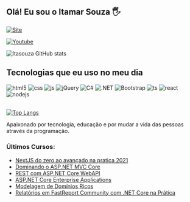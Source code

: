## Olá! Eu sou o Itamar Souza 🖐️

[![Site](https://img.shields.io/website?label=tasdigital.com.br&style=for-the-badge&url=https://tasdigital.com.br/)](https://tasdigital.com.br)

[![Youtube](https://img.shields.io/badge/YouTube-FF0000?style=for-the-badge&logo=youtube&logoColor=white)](https://www.youtube.com/channel/UCUmtoB4qyTEDhn6-q2Y3UeA)

![Itasouza GitHub stats](https://github-readme-stats.vercel.app/api?username=itasouza&show_icons=true&theme=dracula&count_private=true)

## Tecnologias que eu uso no meu dia

<div style="display: inline_block">
  <img align="center" alt="html5" src="https://img.shields.io/badge/HTML5-E34F26?style=for-the-badge&logo=html5&logoColor=white" />
  <img align="center" alt="css" src="https://img.shields.io/badge/CSS3-1572B6?style=for-the-badge&logo=css3&logoColor=white" />
  <img align="center" alt="js" src="https://img.shields.io/badge/JavaScript-F7DF1E?style=for-the-badge&logo=javascript&logoColor=black" />

  <img align="center" alt="jQuery" src="https://img.shields.io/badge/jQuery-0769AD?style=for-the-badge&logo=jquery&logoColor=white" />

  <img align="center" alt="C#" src="https://img.shields.io/badge/C%23-239120?style=for-the-badge&logo=c-sharp&logoColor=white" />

 <img align="center" alt=".NET" src="https://img.shields.io/badge/.NET-5C2D91?style=for-the-badge&logo=.net&logoColor=white" />

 <img align="center" alt="Bootstrap" src="https://img.shields.io/badge/Bootstrap-563D7C?style=for-the-badge&logo=bootstrap&logoColor=white" />

  <img align="center" alt="ts" src="https://img.shields.io/badge/TypeScript-007ACC?style=for-the-badge&logo=typescript&logoColor=white" />
  <img align="center" alt="react" src="https://img.shields.io/badge/React-20232A?style=for-the-badge&logo=react&logoColor=61DAFB" />
  <img align="center" alt="nodejs" src="https://img.shields.io/badge/Node.js-43853D?style=for-the-badge&logo=node.js&logoColor=white" />
</div><br/>

[![Top Langs](https://github-readme-stats.vercel.app/api/top-langs/?username=itasouza)](https://github.com/itasouza/github-readme-stats)

Apaixonado por tecnologia, educação e por mudar a vida das pessoas através da programação.

### Últimos Cursos:

- [NextJS do zero ao avançado na pratica 2021](https://www.udemy.com/course/nextjs-zero-ao-avancado/)<br/>
- [Dominando o ASP.NET MVC Core](https://desenvolvedor.io/curso-online-dominando-o-asp-net-mvc-core)<br/>
- [REST com ASP.NET Core WebAPI](https://desenvolvedor.io/curso-online-rest-com-asp-net-core-webapi)<br/>
- [ASP.NET Core Enterprise Applications](https://desenvolvedor.io/curso-online-asp-net-core-enterprise-applications)<br/>
- [Modelagem de Domínios Ricos](https://desenvolvedor.io/curso-online-modelagem-de-dominios-ricos)<br/>
- [Relatórios em FastReport Community com .NET Core na Prática](https://www.udemy.com/course/relatorios-em-fastreport-community-com-net-core-na-pratica/)<br/>

